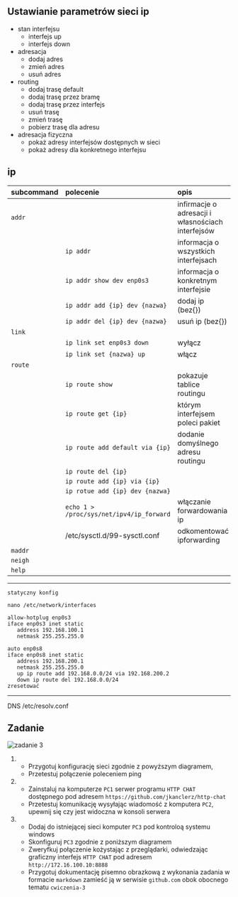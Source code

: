 Ustawianie parametrów sieci ip
------------------------------

* stan interfejsu
    * interfejs up
    * interfejs down
* adresacja
    * dodaj adres
    * zmień adres
    * usuń adres
* routing
    * dodaj trasę default
    * dodaj trasę przez bramę
    * dodaj trasę przez interfejs
    * usuń trasę
    * zmień trasę
    * pobierz trasę dla adresu
* adresacja fizyczna
    * pokaż adresy interfejsów dostępnych w sieci
    * pokaż adresy dla konkretnego interfejsu
     


ip 
-------------------------
| subcommand    |  polecenie   | opis  |
| ------------- |:-------------| :---------------| 
|   ``addr``    |                                | infirmacje o adresacji i własnościach interfejsów |
|               |   ``ip addr``                  | informacja o wszystkich interfejsach              |
|               |   ``ip addr show dev enp0s3``  | informacja o konkretnym interfejsie               |
|               |``ip addr add {ip} dev {nazwa}``|    dodaj ip (bez{})                               |
|               |``ip addr del {ip} dev {nazwa}``|      usuń ip (bez{})                              |
|   ``link``    |                                |  |
|               | ``ip link set enp0s3 down``    | wyłącz |
|               | ``ip link set {nazwa} up``     | włącz |
|   ``route``   |  | |
|               | ``ip route show`` | pokazuje tablice routingu |
|               | ``ip route get {ip}`` | którym interfejsem poleci pakiet|
|               | ``ip route add default via {ip}`` | dodanie domyślnego adresu routingu |
|               | ``ip route del {ip}`` | |
|               | ``ip route add {ip} via {ip}`` | |
|               | ``ip rotue add {ip} dev {nazwa}`` | |
|               | ``echo 1 > /proc/sys/net/ipv4/ip_forward`` | włączanie forwardowania ip |
|               | /etc/sysctl.d/99-sysctl.conf | odkomentować ipforwarding
|   ``maddr``   |  | |
|   ``neigh``   |  | |
|   ``help``    |  | |

**********************************
```
statyczny konfig

nano /etc/network/interfaces

allow-hotplug enp0s3
iface enp0s3 inet static
   address 192.168.100.1
   netmask 255.255.255.0
 
auto enp0s8
iface enp0s8 inet static
   address 192.168.200.1
   netmask 255.255.255.0
   up ip route add 192.168.0.0/24 via 192.168.200.2
   down ip route del 192.168.0.0/24
zresetować
```
**************************************
DNS
/etc/resolv.conf

Zadanie
------------

![zadanie 3](cwiczenia3.svg)

1.
   * Przygotuj konfigurację sieci zgodnie z powyższym diagramem, 
   * Przetestuj połączenie poleceniem ping
2.
   * Zainstaluj na komputerze ``PC1`` serwer programu ``HTTP CHAT`` dostępnego pod adresem ``https://github.com/jkanclerz/http-chat``
   * Przetestuj komunikację wysyłając wiadomość z komputera ``PC2``, upewnij się czy jest widoczna w konsoli serwera
3.
   * Dodaj do istniejącej sieci komputer ``PC3`` pod kontroloą systemu windows
   * Skonfiguruj ``PC3`` zgodnie z poniższym diagramem
   * Zweryfkuj połączenie kożystając z przeglądarki, odwiedzając graficzny interfejs ``HTTP CHAT`` pod adresem ``http://172.16.100.10:8888``
   * Przygotuj dokumentację pisemno obrazkową z wykonania zadania w formacie ``markdown`` zamieść ją w serwisie ``github.com`` obok obocnego tematu ``cwiczenia-3``
